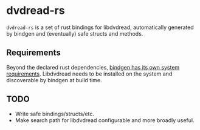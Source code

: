 # dvdread-rs

`dvdread-rs` is a set of rust bindings for libdvdread, automatically generated by bindgen and (eventually) safe structs
and methods.

## Requirements

Beyond the declared rust dependencies, [bindgen has its own system requirements](https://rust-lang.github.io/rust-bindgen/requirements.html).
Libdvdread needs to be installed on the system and discoverable by bindgen at build time.

## TODO
* Write safe bindings/structs/etc.
* Make search path for libdvdread configurable and more broadly useful.
